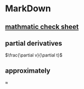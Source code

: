 # MarkDown
## [mathmatic check sheet](https://www.upyesp.org/posts/makrdown-vscode-math-notation/)
## partial derivatives
$\frac{\partial v}{\partial t}$
## approximately
$\approx$
